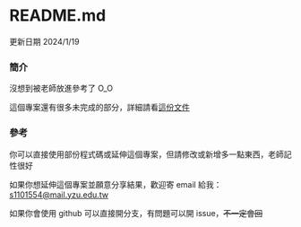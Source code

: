# README.md

更新日期 2024/1/19

### 簡介

沒想到被老師放進參考了 O_O

這個專案還有很多未完成的部分，詳細請看[這份文件](./presentation.md)

### 參考

你可以直接使用部份程式碼或延伸這個專案，但請修改或新增多一點東西，老師記性很好

如果你想延伸這個專案並願意分享結果，歡迎寄 email 給我：s1101554@mail.yzu.edu.tw

如果你會使用 github 可以直接開分支，有問題可以開 issue，~~不一定會回~~
